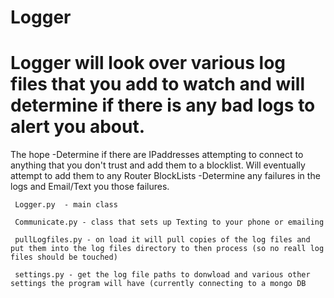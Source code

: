 # Logger
# Logger will look over various log files that you add to watch and will determine if there is any bad logs to alert you about.
The hope
     -Determine if there are IPaddresses attempting to connect to anything that you don't trust and add them to a blocklist. Will eventually attempt to add them to any Router BlockLists 
     -Determine any failures in the logs and Email/Text you those failures.
     
     Logger.py  - main class

     Communicate.py - class that sets up Texting to your phone or emailing

     pullLogfiles.py - on load it will pull copies of the log files and put them into the log files directory to then process (so no reall log files should be touched)

     settings.py - get the log file paths to donwload and various other settings the program will have (currently connecting to a mongo DB


